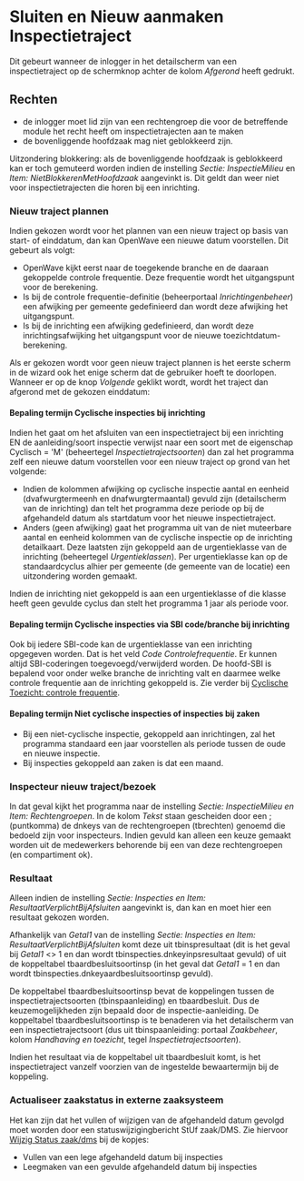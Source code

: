 # Sluiten en Nieuw aanmaken Inspectietraject

Dit gebeurt wanneer de inlogger in het detailscherm van een inspectietraject op de schermknop achter de kolom *Afgerond* heeft gedrukt.

## Rechten

* de inlogger moet lid zijn van een rechtengroep die voor de betreffende module het recht heeft om inspectietrajecten aan te maken
* de bovenliggende hoofdzaak mag niet geblokkeerd zijn.

Uitzondering blokkering: als de bovenliggende hoofdzaak is geblokkeerd kan er toch gemuteerd worden indien de
instelling *Sectie: InspectieMilieu* en *Item: NietBlokkerenMetHoofdzaak* aangevinkt is.
Dit geldt dan weer niet voor inspectietrajecten die horen bij een inrichting.

### Nieuw traject plannen

Indien gekozen wordt voor het plannen van een nieuw traject op basis van start- of einddatum, dan kan OpenWave een nieuwe datum voorstellen. Dit gebeurt als volgt:

* OpenWave kijkt eerst naar de toegekende branche en de daaraan gekoppelde controle frequentie. Deze frequentie wordt het uitgangspunt voor de berekening.
* Is bij de controle frequentie-definitie (beheerportaal *Inrichtingenbeheer*) een afwijking per gemeente gedefinieerd dan wordt deze afwijking het uitgangspunt.
* Is bij de inrichting een afwijking gedefinieerd, dan wordt deze inrichtingsafwijking het uitgangspunt voor de nieuwe toezichtdatum-berekening.

Als er gekozen wordt voor geen nieuw traject plannen is het eerste scherm in de wizard ook het enige scherm dat de gebruiker hoeft te doorlopen. Wanneer er op de knop *Volgende* geklikt wordt, wordt het traject dan afgerond met de gekozen einddatum:

#### Bepaling termijn Cyclische inspecties bij inrichting

Indien het gaat om het afsluiten van een inspectietraject bij een inrichting EN de aanleiding/soort inspectie verwijst naar een soort met de eigenschap Cyclisch = 'M' (beheertegel *Inspectietrajectsoorten*) dan zal het programma zelf een nieuwe datum voorstellen voor een nieuw traject op grond van het volgende:

* Indien de kolommen afwijking op cyclische inspectie aantal en eenheid (dvafwurgtermeenh en dnafwurgtermaantal) gevuld zijn (detailscherm van de inrichting) dan telt het programma deze periode op bij de afgehandeld datum als startdatum voor het nieuwe inspectietraject.
* Anders (geen afwijking) gaat het programma uit van de niet muteerbare aantal en eenheid kolommen van de cyclische inspectie op de inrichting detailkaart. Deze laatsten zijn gekoppeld aan de urgentieklasse van de inrichting (beheertegel *Urgentieklassen*). Per urgentieklasse kan op de standaardcyclus alhier per gemeente (de gemeente van de locatie) een uitzondering worden gemaakt.

Indien de inrichting niet gekoppeld is aan een urgentieklasse of die klasse heeft geen gevulde cyclus dan stelt het programma 1 jaar als periode voor.

#### Bepaling termijn Cyclische inspecties via SBI code/branche bij inrichting

Ook bij iedere SBI-code kan de urgentieklasse van een inrichting opgegeven worden. Dat is het veld *Code Controlefrequentie*.
Er kunnen altijd SBI-coderingen toegevoegd/verwijderd worden. De hoofd-SBI is bepalend voor onder welke branche de inrichting valt en daarmee welke controle frequentie aan de inrichting gekoppeld is. Zie verder bij [Cyclische Toezicht: controle frequentie](/docs/probleemoplossing/programmablokken/cyclische_inspecties.md).

#### Bepaling termijn Niet cyclische inspecties of inspecties bij zaken

* Bij een niet-cyclische inspectie, gekoppeld aan inrichtingen, zal het programma standaard een jaar voorstellen als periode tussen de oude en nieuwe inspectie.
* Bij inspecties gekoppeld aan zaken is dat een maand.

### Inspecteur nieuw traject/bezoek

In dat geval kijkt het programma naar de instelling *Sectie: InspectieMilieu en Item: Rechtengroepen*. In de kolom *Tekst* staan gescheiden door een ; (puntkomma) de dnkeys van de rechtengroepen (tbrechten) genoemd die bedoeld zijn voor inspecteurs. Indien gevuld kan alleen een keuze gemaakt worden uit de medewerkers behorende bij een van deze rechtengroepen (en compartiment ok).

### Resultaat

Alleen indien de instelling *Sectie: Inspecties en Item: ResultaatVerplichtBijAfsluiten* aangevinkt is, dan kan en moet hier een resultaat gekozen worden.

Afhankelijk van *Getal1* van de instelling *Sectie: Inspecties en Item: ResultaatVerplichtBijAfsluiten* komt deze uit tbinspresultaat (dit is het geval bij *Getal1* <> 1 en dan wordt tbinspecties.dnkeyinpsresultaat gevuld) of uit de koppeltabel tbaardbesluitsoortinsp (in het geval dat *Getal1* = 1 en dan wordt tbinspecties.dnkeyaardbesluitsoortinsp gevuld).

De koppeltabel tbaardbesluitsoortinsp bevat de koppelingen tussen de inspectietrajectsoorten (tbinspaanleiding) en tbaardbesluit. Dus de keuzemogelijkheden zijn bepaald door de inspectie-aanleiding.
De koppeltabel tbaardbesluitsoortinsp is te benaderen via het detailscherm van een inspectietrajectsoort (dus uit tbinspaanleiding: portaal *Zaakbeheer*, kolom *Handhaving en toezicht*, tegel *Inspectietrajectsoorten*).

Indien het resultaat via de koppeltabel uit tbaardbesluit komt, is het inspectietraject vanzelf voorzien van de ingestelde bewaartermijn bij de koppeling.

### Actualiseer zaakstatus in externe zaaksysteem

Het kan zijn dat het vullen of wijzigen van de afgehandeld datum gevolgd moet worden door een statuswijzigingbericht StUf zaak/DMS.
Zie hiervoor [Wijzig Status zaak/dms](/docs/probleemoplossing/programmablokken/wijzig_status_zaak_zaak_dms.md) bij de kopjes:

* Vullen van een lege afgehandeld datum bij inspecties
* Leegmaken van een gevulde afgehandeld datum bij inspecties
